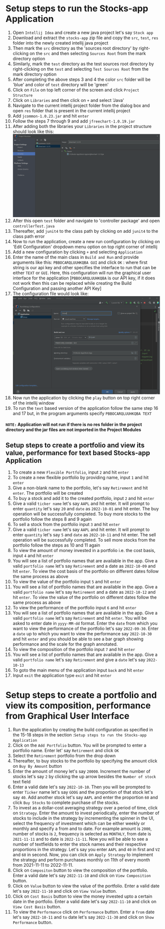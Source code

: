 # Setup steps to run the Stocks-app Application

1. Open `Intellij Idea` and create a new java project let's say `Stock app`
2. Download and extract the `stocks-app` zip file and copy the `src`, `test`, `res` folder into the
   newly created intellij java project
3. Then mark the `src` directory as the 'sources root directory' by right-clicking on the `src`
   and then selecting `Sources Root` from the mark directory option
4. Similarly, mark the `test` directory as the test sources root directory by right-clicking on
   the `test` and selecting `Test Sources Root` from the mark directory option
5. After completing the above steps 3 and 4 the color `src` folder will be 'blue' and color
   of `test`
   directory will be 'green'
6. Click on `File` on top left corner of the screen and click `Project Structure`
7. Click on `Libraries` and then click on `+` and select 'Java'
8. Navigate to the current intellij project folder from the dialog box and open `res` folder that is
   present in the current intellij project
9. Add `jcommon-1.0.23.jar` and hit `enter`
10. Follow the steps 7 through 9 and add `jfreechart-1.0.19.jar`
11. After adding both the libraries your `Libraries` in the project structure should look like
    this: <br/>![Library Structure](screenshots/Library%20Structure.png)
12. After this open `test` folder and navigate to 'controller package' and
    open `controllerTest.java`
13. Thereafter, add `junit4` to the class path by clicking on add `junit4` to the class path error
14. Now to run the application, create a new run configuration by clicking on 'Edit Configuration'
    dropdown menu option on top right corner of intellij
15. Add a new configuration by clicking `+` and selecting `Application`
16. Enter the name of the main class in `Build and Run` and provide arguments like
    this: `PBBOCARQLUUHKQBA GUI` and click `OK` : where first string is our api key and other
    specifies the interface to run that can be either `TEXT` or `GUI`. Here, this configuration will
    run the graphical user interface for the application
    [`PBBOCARQLUUHKQBA` is our API key, if it does not work then this can be replaced while creating the Build Configuration and passing another API Key]
17. The configuration file would look
    like: <br/>![Build Config](screenshots/Build%20Config.png)
18. Now run the application by clicking the `play` button on top right corner of the intellij window
19. To run the `text` based version of the application follow the same step 16 and 17 but, in the
    program arguments specify `PBBOCARQLUUHKQBA TEXT`

#### `NOTE:` Application will not run if there is no res folder in the project directory and the jar files are not imported in the Project Modules

## Setup steps to create a portfolio and view its value, performance for text based Stocks-app Application

1. To create a new `Flexible Portfolio`, input `2` and hit `enter`
2. To create a new flexible portfolio by providing name, input `1` and hit `enter`
3. Give a non-blank name to the portfolio, let's say `Retirement` and hit `enter`. The portfolio
   will be created
4. To buy a stock and add it to the created portfolio, input `2` and hit `enter`
5. Give a valid `ticker name` let's say `AAPL` and hit enter. It will prompt to enter `quantity`
   let's say `20` and `date` as `2022-10-01` and hit enter. The buy operation will be successfully
   completed. To buy more stocks to the portfolio follow the steps 8 and 9 again
6. To sell a stock from the portfolio input `3` and hit `enter`
7. Give a valid `ticker name` let's say `AAPL` and hit enter. It will prompt to enter `quantity`
   let's say `5` and `date` as `2022-10-11` and hit enter. The sell operation will be successfully
   completed. To sell more stocks from the portfolio follow the steps as 10 and 11 again
8. To view the amount of money invested in a portfolio i.e. the cost basis, input `4` and
   hit `enter`
9. You will see a list of portfolio names that are available in the app. Give a
   valid `portfolio name` let's say `Retirement` and a date as `2022-10-09` and hit `enter`. To view
   the cost basis of the portfolio on different dates follow the same process as above
10. To view the value of the portfolio input `5` and hit `enter`
11. You will see a list of portfolio names that are available in the app. Give a
    valid `portfolio name` let's say `Retirement` and a date as `2022-10-12` and hit `enter`. To
    view the value of the portfolio on different dates follow the same process as above
12. To view the performance of the portfolio input `6` and hit `enter`
13. You will see a list of portfolio names that are available in the app. Give a
    valid `portfolio name` let's say `Retirement` and hit `enter`. You will be asked to enter date
    in `yyyy-MM-dd` format. Enter the `date` from which you want to view the performance of the
    portfolio let's say `2022-09-30`. Enter a `date`
    up to which you want to view the performance say `2022-10-30` and hit `enter` and you should be
    able to see a bar graph showing performance and the scale for the graph annotated.
14. To view the composition of the portfolio input `7` and hit `enter`
15. You will see a list of portfolio names that are available in the app. Give a
    valid `portfolio name` let's say `Retirement` and give a `date` let's say `2022-10-13`
16. To goto the main menu of the application input `back` and hit `enter`
17. Input `exit` the application type `exit` and hit `enter`

# Setup steps to create a portfolio and view its composition, performance from Graphical User Interface

1. Run the application by creating the build configuration as specified in the 15-18 steps in the
   section :`Setup steps to run the Stocks-app Application`
2. Click on the `Add Portfolio` button. You will be prompted to enter a portfolio name. Enter let'
   say `Retirement` and click `OK`
3. Select the `Retirement` portfolio from the drop down
4. Thereafter, to buy stocks to the portfolio by specifying the amount click on `Buy By Amount`
   button
5. Enter the amount of money let's say `20000`. Increment the number of stocks let's say `2` by
   clicking the up arrow besides the `Number of stock` text field
6. Enter a valid date let's say `2022-10-10`. Then you will be prompted to enter `Ticker` name let's
   say `GOOG` and the proportion of that stock let's say `40`. Add another stock let's say `AAPL`
   and enter the proportion `60` and click `Buy Stocks` to complete purchase of the stocks.
7. To invest as a dollar-cost averaging strategy over a period of time, click on `Strategy`. Enter
   the amount to invest periodically, enter the number of stocks to include in the strategy by
   incrementing the spinner in the UI, select the frequency of investment which can be either weekly
   or monthly and specify a from and to date. For example amount is `2000`, number of stocks is `2`,
   frequency is selected as `MONTHLY`, from date is `2021-11-11` and to date is `2022-11-11`. Now you will
   be able to see a number of textfields to enter the stock names and their respective proportions
   in the strategy. Let's say you enter `AAPL` and `40` in first and `VZ` and `60` in second. Now, you can
   click on `Apply Strategy` to implement the strategy and perform purchases monthly on 11th of
   every month from 2021-11-11 to 2022-11-11.
7. Click on `Compositon` button to view the composition of the portfolio. Enter a valid date let's
   say `2022-11-10` and click on `View Composition` button.
8. Click on `Value` button to view the value of the portfolio. Enter a valid date let's
   say `2022-11-10` and click on `View Value` button.
9. Click on `Cost Basis` button to view the money invested upto a certain date in the portfolio.
   Enter a valid date let's say `2022-11-10` and click on `View Cost Basis` button.
8. To view the `Performance` click on `Performance` button. Enter a `from` date let's
   say `2022-10-11` and `to` date let's
   say `2022-11-30` and click on `Show Performance` button.


